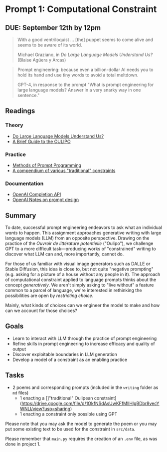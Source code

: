 # Prompt 1: Computational Constraint

## DUE: September 12th by 12pm

> With a good ventriloquist ... [the] puppet seems to come alive and seems to be aware of its world.
>
> Michael Graziano, in _Do Large Language Models Understand Us?_ (Blaise Agüera y Arcas)

> Prompt engineering: because even a billion-dollar AI needs you to hold its hand and use tiny words to avoid a total meltdown.
>
> GPT-4, in response to the prompt "What is prompt engineering for large language models? Answer in a very snarky way in one sentence."

## Readings

### Theory

* [Do Large Language Models Understand Us?](https://drive.google.com/file/d/1MGgIEC8ffcHfrLq1jy_8RBVKGU2R_ha9/view?usp=share_link)
* [A Brief Guide to the OULIPO](https://poets.org/text/brief-guide-oulipo)

### Practice

* [Methods of Prompt Programming](https://www.promptingguide.ai/techniques/zeroshot)
* [A compendium of various "traditional" constraints](https://drive.google.com/file/d/1OkfNSdAsUwKFfMlIHlgBDbr8yecYWNLl/view?usp=sharing)

### Documentation

* [OpenAI Completion API](https://platform.openai.com/docs/guides/chat-completions)
* [OpenAI Notes on prompt design](https://platform.openai.com/docs/guides/prompt-engineering/six-strategies-for-getting-better-results)

## Summary

To date, successful prompt engineering endeavors to ask what an individual _wants_ to happen. This assignment approaches generative writing with large language models (LLM) from an opposite perspective. Drawing on the practice of the _Ouvroir de littérature potentielle_ ("Oulipo"), we challenge GPT to a more difficult task—producing works of "constrained" writing to discover what LLM can and, more importantly, cannot do. 

For those of us familiar with visual image generators such as DALLE or Stable Diffusion, this idea is close to, but not quite "negative prompting" (e.g. asking for a picture of a house without any people in it). The approach of computational constraint applied to language prompts thinks about the concept _generatively_. We aren't simply asking to "live without" a feature common to a parcel of language, we're interested in rethinking the possibilities are open by _restricting choice_.

Mainly, what kinds of choices can we engineer the model to make and how can we account for those choices?

## Goals

* Learn to interact with LLM through the practice of prompt engineering
* Refine skills in prompt engineering to increase efficacy and quality of output
* Discover exploitable boundaries in LLM generation
* Develop a model of a constraint as an enabling practice

## Tasks

* 2 poems and corresponding prompts (included in the `writing` folder as `md` files)
    * 1 enacting a []"traditional" Oulipean constraint](https://drive.google.com/file/d/1OkfNSdAsUwKFfMlIHlgBDbr8yecYWNLl/view?usp=sharing)
    * 1 enacting a constraint only possible using GPT

Please note that you may ask the model to generate the poem or you may put some existing text to be used for the constraint in `src/data`.

Please remember that `main.py` requires the creation of an `.env` file, as was done in project 1.
